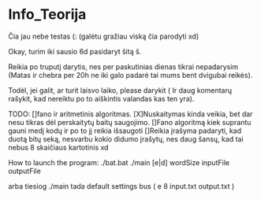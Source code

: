 # Info_Teorija


Čia jau nebe testas (:
(galėtu gražiau viską čia parodyti xd)

Okay, turim iki sausio 6d pasidaryt šitą š. 

Reikia po truputį darytis, nes per paskutinias dienas tikrai nepadarysim (Matas ir chebra per 20h ne iki galo padarė tai mums bent dvigubai reikės).

Todėl, jei galit, ar turit laisvo laiko, please darykit ( Ir daug komentarų rašykit, kad nereiktu po to aiškintis valandas kas ten yra).

TODO:
	[]fano ir aritmetinis algoritmas.
	[X]Nuskaitymas kinda veikia, bet dar nesu tikras dėl perskaitytų baitų saugojimo.
	[]Fano algoritmą kiek suprantu gauni medį kodų ir po to jį reikia išsaugoti
	[]Reikia įrašyma padaryti, kad duotą bitų seką, nesvarbu kokio didumo įrašytų, nes daug šansų, kad tai nebus 8 skaičiaus kartotinis xd
	
How to launch the program:
./bat.bat
./main [e|d] wordSize inputFile outputFile

arba tiesiog ./main tada default settings bus ( e 8 input.txt output.txt )
